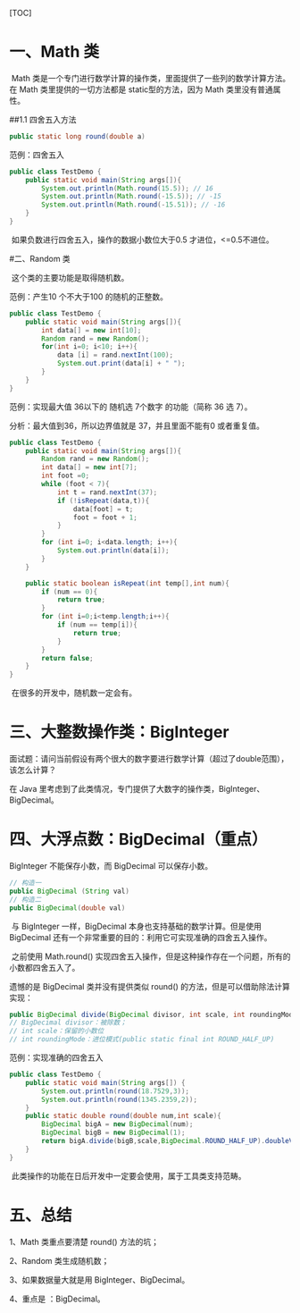 [TOC]

# 一、Math 类

​	Math 类是一个专门进行数学计算的操作类，里面提供了一些列的数学计算方法。​在 Math 类里提供的一切方法都是 static型的方法，因为 Math 类里没有普通属性。

##1.1 四舍五入方法

```java
public static long round(double a)
```

范例：四舍五入

```java
public class TestDemo {
    public static void main(String args[]){
        System.out.println(Math.round(15.5)); // 16
        System.out.println(Math.round(-15.5)); // -15
        System.out.println(Math.round(-15.51)); // -16
    }
}
```

​	如果负数进行四舍五入，操作的数据小数位大于0.5 才进位，<=0.5不进位。

#二、Random 类

​	这个类的主要功能是取得随机数。

范例：产生10 个不大于100 的随机的正整数。

```java
public class TestDemo {
    public static void main(String args[]){
        int data[] = new int[10];
        Random rand = new Random();
        for(int i=0; i<10; i++){
            data [i] = rand.nextInt(100);
            System.out.print(data[i] + " ");
        }
    }
}
```

​范例：实现最大值 36以下的 随机选 7个数字 的功能（简称 36 选 7）。

分析：最大值到36，所以边界值就是 37，并且里面不能有0 或者重复值。

```java
public class TestDemo {
    public static void main(String args[]){
        Random rand = new Random();
        int data[] = new int[7];
        int foot =0;
        while (foot < 7){
            int t = rand.nextInt(37);
            if (!isRepeat(data,t)){
                data[foot] = t;
                foot = foot + 1;
            }
        }
        for (int i=0; i<data.length; i++){
            System.out.println(data[i]);
        }
    }

    public static boolean isRepeat(int temp[],int num){
        if (num == 0){
            return true;
        }
        for (int i=0;i<temp.length;i++){
            if (num == temp[i]){
                return true;
            }
        }
        return false;
    }
}
```

​	在很多的开发中，随机数一定会有。

# 三、大整数操作类：BigInteger

面试题：请问当前假设有两个很大的数字要进行数学计算（超过了double范围），该怎么计算？

在 Java 里考虑到了此类情况，专门提供了大数字的操作类，BigInteger、BigDecimal。

# 四、大浮点数：BigDecimal（重点）

BigInteger 不能保存小数，而 BigDecimal 可以保存小数。

```java
// 构造一
public BigDecimal (String val)
// 构造二
public BigDecimal(double val)
```

​	与 BigInteger 一样，BigDecimal 本身也支持基础的数学计算。但是使用 BigDecimal 还有一个非常重要的目的：利用它可实现准确的四舍五入操作。

​	之前使用 Math.round() 实现四舍五入操作，但是这种操作存在一个问题，所有的小数都四舍五入了。

遗憾的是 BigDecimal 类并没有提供类似 round() 的方法，但是可以借助除法计算实现：

```java
public BigDecimal divide(BigDecimal divisor, int scale, int roundingMode)
// BigDecimal divisor：被除数；
// int scale：保留的小数位
// int roundingMode：进位模式(public static final int ROUND_HALF_UP)
```

范例：实现准确的四舍五入

```java
public class TestDemo {
    public static void main(String args[]) {
        System.out.println(round(18.7529,3));
        System.out.println(round(1345.2359,2));
    }
    public static double round(double num,int scale){
        BigDecimal bigA = new BigDecimal(num);
        BigDecimal bigB = new BigDecimal(1);
        return bigA.divide(bigB,scale,BigDecimal.ROUND_HALF_UP).doubleValue();
    }
}
```

​	此类操作的功能在日后开发中一定要会使用，属于工具类支持范畴。

# 五、总结

1、Math 类重点要清楚 round() 方法的坑；

2、Random 类生成随机数；

3、如果数据量大就是用 BigInteger、BigDecimal。

4、重点是 ：BigDecimal。
